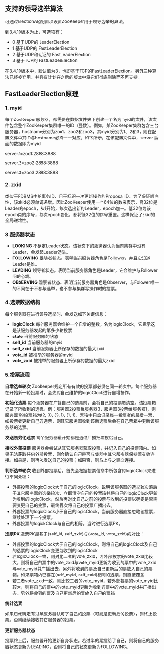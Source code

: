 ##  支持的领导选举算法

可通过ElectionAlg配置项设置ZooKeeper用于领导选举的算法。

到3.4.10版本为止，可选项有：

- 0 基于UDP的 LeaderElection
- 1 基于UDP的 FastLeaderElection
- 2 基于UDP和认证的 FastLeaderElection
- 3 基于TCP的 FastLeaderElection



在3.4.10版本中，默认值为3，也即基于TCP的FastLeaderElection。另外三种算法已经被弃用，并且有计划在之后的版本中将它们彻底删除而不再支持。

 

## FastLeaderElection原理

### 1. myid

每个ZooKeeper服务器，都需要在数据文件夹下创建一个名为myid的文件，该文件包含整个ZooKeeper集群唯一的ID（整数）。例如，某ZooKeeper集群包含三台服务器，hostname分别为zoo1、zoo2和zoo3，其myid分别为1、2和3，则在配置文件中其ID与hostname必须一一对应，如下所示。在该配置文件中，server.后面的数据即为myid

server.1=zoo1:2888:3888

server.2=zoo2:2888:3888

server.3=zoo3:2888:3888

 

### 2. zxid

类似于RDBMS中的事务ID，用于标识一次更新操作的Proposal ID。为了保证顺序性，该zkid必须单调递增。因此ZooKeeper使用一个64位的数来表示，高32位是Leader的epoch，从1开始，每次选出新的Leader，epoch加一。低32位为该epoch内的序号，每次epoch变化，都将低32位的序号重置。这样保证了zkid的全局递增性。

 

### 3.服务器状态

- **LOOKING** 不确定Leader状态。该状态下的服务器认为当前集群中没有Leader，会发起Leader选举。
- **FOLLOWING** 跟随者状态。表明当前服务器角色是Follower，并且它知道Leader是谁。
- **LEADING** 领导者状态。表明当前服务器角色是Leader，它会维护与Follower间的心跳。
- **OBSERVING** 观察者状态。表明当前服务器角色是Observer，与Folower唯一的不同在于不参与选举，也不参与集群写操作时的投票。

 

### 4.选票数据结构

每个服务器在进行领导选举时，会发送如下关键信息：

- **logicClock** 每个服务器会维护一个自增的整数，名为logicClock，它表示这是该服务器发起的第多少轮投票
- **state** 当前服务器的状态
- **self_id** 当前服务器的myid
- **self_zxid** 当前服务器上所保存的数据的最大zxid
- **vote_id** 被推举的服务器的myid
- **vote_zxid** 被推举的服务器上所保存的数据的最大zxid



 

### 5.投票流程

**自增选举轮次**
ZooKeeper规定所有有效的投票都必须在同一轮次中。每个服务器在开始新一轮投票时，会先对自己维护的logicClock进行自增操作。

 

**初始化选票**
每个服务器在广播自己的选票前，会将自己的投票箱清空。该投票箱记录了所收到的选票。例：服务器2投票给服务器3，服务器3投票给服务器1，则服务器1的投票箱为(2, 3), (3, 1), (1, 1)。票箱中只会记录每一投票者的最后一票，如投票者更新自己的选票，则其它服务器收到该新选票后会在自己票箱中更新该服务器的选票。

 

**发送初始化选票**
每个服务器最开始都是通过广播把票投给自己。

 

**接收外部投票**
服务器会尝试从其它服务器获取投票，并记入自己的投票箱内。如果无法获取任何外部投票，则会确认自己是否与集群中其它服务器保持着有效连接。如果是，则再次发送自己的投票；如果否，则马上与之建立连接。

 

**判断选举轮次**
收到外部投票后，首先会根据投票信息中所包含的logicClock来进行不同处理：

- 外部投票的logicClock大于自己的logicClock。说明该服务器的选举轮次落后于其它服务器的选举轮次，立即清空自己的投票箱并将自己的logicClock更新为收到的logicClock，然后再对比自己之前的投票与收到的投票以确定是否需要变更自己的投票，最终再次将自己的投票广播出去。
- 外部投票的logicClock小于自己的logicClock。当前服务器直接忽略该投票，继续处理下一个投票。
- 外部投票的logickClock与自己的相等。当时进行选票PK。

 

**选票PK**
选票PK是基于(self_id, self_zxid)与(vote_id, vote_zxid)的对比：

- 外部投票的logicClock大于自己的logicClock，则将自己的logicClock及自己的选票的logicClock变更为收到的logicClock
- 若logicClock一致，则对比二者的vote_zxid，若外部投票的vote_zxid比较大，则将自己的票中的vote_zxid与vote_myid更新为收到的票中的vote_zxid与vote_myid并广播出去，另外将收到的票及自己更新后的票放入自己的票箱。如果票箱内已存在(self_myid, self_zxid)相同的选票，则直接覆盖
- 若二者vote_zxid一致，则比较二者的vote_myid，若外部投票的vote_myid比较大，则将自己的票中的vote_myid更新为收到的票中的vote_myid并广播出去，另外将收到的票及自己更新后的票放入自己的票箱

 

**统计选票**

如果已经确定有过半服务器认可了自己的投票（可能是更新后的投票），则终止投票。否则继续接收其它服务器的投票。

 

**更新服务器状态**

投票终止后，服务器开始更新自身状态。若过半的票投给了自己，则将自己的服务器状态更新为LEADING，否则将自己的状态更新为FOLLOWING。